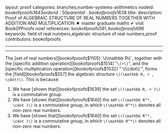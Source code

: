 layout: proof
categories: branches,number-systems-arithmetics
nodeid: bookofproofs$1643
orderid: 50
parentid: bookofproofs$1638
title: 
description:  Proof of ALGEBRAIC STRUCTURE OF REAL NUMBERS TOGETHER WITH ADDITION AND MULTIPLICATION &#9733; master graduate maths &#10004; visit BookOfProofs now!
references: bookofproofs$581,bookofproofs$696
keywords: field of real numbers,algebraic structure of real numbers,proof
contributors: bookofproofs

---


---

The [set of real numbers][bookofproofs$1105] `\(\mathbb R\)`, together with the [specific addition operation][bookofproofs$1514] 
"`\(+\)`", and the [specific multiplication operation][bookofproofs$1532] 
"`\(\cdot\)`", forms the  [field][bookofproofs$557] the algebraic structure `\((\mathbb R, + , \cdot)\)`. This is because:

1. We have [shown that][bookofproofs$1639] the set `\((\mathbb R, + )\)` is a commutative group.
1. We have [shown that][bookofproofs$1640] the set `\((\mathbb R^*, \cdot )\)` is a commutative group, in which `\(\mathbb R^*\)` denotes all non-zero real numbers.
1. We have [shown that][bookofproofs$1640] the set `\((\mathbb R^*, \cdot )\)` is a commutative group, in which `\(\mathbb R^*\)` denotes all non-zero real numbers.
